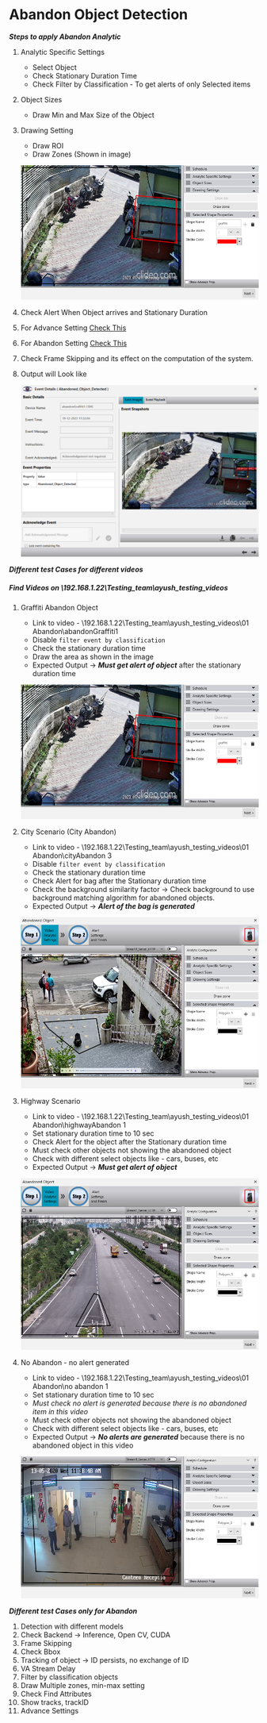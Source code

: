 # **Abandon Object Detection**
 
***Steps to apply Abandon Analytic***

1. Analytic Specific Settings
   - Select Object
   - Check Stationary Duration Time                                 
   - Check Filter by Classification - To get alerts of only Selected items
2. Object Sizes
   - Draw Min and Max Size of the Object
3. Drawing Setting
   - Draw ROI
   - Draw Zones (Shown in image)
   
    ![image](https://github.com/ayushaggarwalI2V/Video-Analytics-Server/blob/main/01%20Abandon%20Object%20Detection/images/graffiti.png "VMS image")
   
4. Check Alert When Object arrives and Stationary Duration
5. For Advance Setting [Check This](https://stackoverflowteams.com/c/i2v-systems/questions/132)
6. For Abandon Setting [Check This](https://stackoverflowteams.com/c/i2v-systems/questions/114)
7. Check Frame Skipping and its effect on the computation of the system.
8. Output will Look like
   
   ![image](https://github.com/ayushaggarwalI2V/Video-Analytics-Server/blob/main/01%20Abandon%20Object%20Detection/images/abandoned_graffiti_output.png "Abandon Output")

***Different test Cases for different videos***
##### Find Videos on _\\192.168.1.22\Testing_team\ayush_testing_videos_

1. Graffiti Abandon Object
   - Link to video - \\192.168.1.22\Testing_team\ayush_testing_videos\01 Abandon\abandonGraffiti1
   - Disable `filter event by classification`
   - Check the stationary duration time
   - Draw the area as shown in the image
   - Expected Output -> **_Must get alert of object_** after the stationary duration time
     
   ![image](https://github.com/ayushaggarwalI2V/Video-Analytics-Server/blob/main/01%20Abandon%20Object%20Detection/images/graffiti.png "Graffiti Abandon")

2. City Scenario (City Abandon)
   - Link to video - \\192.168.1.22\Testing_team\ayush_testing_videos\01 Abandon\cityAbandon 3
   - Disable `filter event by classification`
   - Check the stationary duration time
   - Check Alert for bag after the Stationary duration time
   - Check the background similarity factor -> Check background to use background matching algorithm for abandoned objects.
   - Expected Output -> **_Alert of the bag is generated_**
   
   ![image](https://github.com/ayushaggarwalI2V/Video-Analytics-Server/blob/main/01%20Abandon%20Object%20Detection/images/cityAbandoned.png "City Abandon")

3. Highway Scenario
   - Link to video - \\192.168.1.22\Testing_team\ayush_testing_videos\01 Abandon\highwayAbandon 1
   - Set stationary duration time to 10 sec
   - Check Alert for the object after the Stationary duration time
   - Must check other objects not showing the abandoned object
   - Check with different select objects like - cars, buses, etc
   - Expected Output -> **_Must get alert of object_**
     
   ![image](https://github.com/ayushaggarwalI2V/Video-Analytics-Server/blob/main/01%20Abandon%20Object%20Detection/images/highwayAbandoned.png "Highway Abandon")

4. No Abandon - no alert generated 
   - Link to video - \\192.168.1.22\Testing_team\ayush_testing_videos\01 Abandon\no abandon 1
   - Set stationary duration time to 10 sec
   - *Must check no alert is generated because there is no abandoned item in this video*
   - Must check other objects not showing the abandoned object
   - Check with different select objects like - cars, buses, etc
   - Expected Output -> **_No alerts are generated_** because there is no abandoned object in this video
     
   ![image](https://github.com/ayushaggarwalI2V/Video-Analytics-Server/blob/main/01%20Abandon%20Object%20Detection/images/no%20abandoned.png "No Abandon")

***Different test Cases only for Abandon***

1. Detection with different models
2. Check Backend -> Inference, Open CV, CUDA
3. Frame Skipping
4. Check Bbox
5. Tracking of object -> ID persists, no exchange of ID
6. VA Stream Delay
7. Filter by classification objects
8. Draw Multiple zones, min-max setting
9. Check Find Attributes
10. Show tracks, trackID
11. Advance Settings
